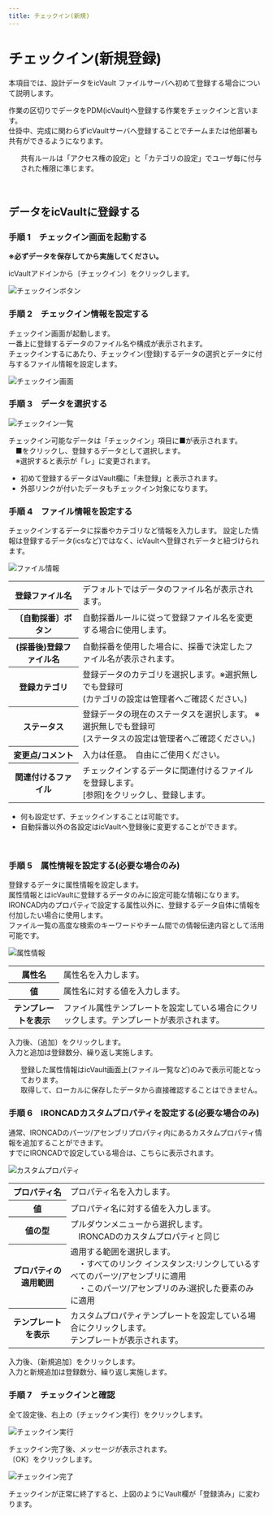 ```yaml
---
title: チェックイン(新規)
---
```


# チェックイン(新規登録)
本項目では、設計データをicVault ファイルサーバへ初めて登録する場合について説明します。<br>

作業の区切りでデータをPDM(icVault)へ登録する作業をチェックインと言います。<br>
仕掛中、完成に関わらずicVaultサーバへ登録することでチームまたは他部署も共有ができるようになります。<br>

<div class="note">
<ul>
共有ルールは「アクセス権の設定」と「カテゴリの設定」でユーザ毎に付与された権限に準じます。
</ul>
</div>
<br />

## データをicVaultに登録する

### 手順 1　チェックイン画面を起動する
**※必ずデータを保存してから実施してください。**<br>

icVaultアドインから〔チェックイン〕をクリックします。

![チェックインボタン](./img/Checkin_001.png)

### 手順 2　チェックイン情報を設定する
チェックイン画面が起動します。<br>
一番上に登録するデータのファイル名や構成が表示されます。<br>
チェックインするにあたり、チェックイン(登録)するデータの選択とデータに付与するファイル情報を設定します。

![チェックイン画面](./img/Checkin_002.png)

### 手順 3　データを選択する

![チェックイン一覧](./img/Checkin_003.png)

チェックイン可能なデータは「チェックイン」項目に■が表示されます。<br>
　■をクリックし、登録するデータとして選択します。<br>
　※選択すると表示が「レ」に変更されます。

<div class="note">
<ul>
<li>初めて登録するデータはVault欄に「未登録」と表示されます。</li>
<li>外部リンクが付いたデータもチェックイン対象になります。</li>
</ul>
</div>

### 手順 4　ファイル情報を設定する
チェックインするデータに採番やカテゴリなど情報を入力します。
設定した情報は登録するデータ(icsなど)ではなく、icVaultへ登録されデータと紐づけられます。

![ファイル情報](./img/Checkin_004.png)

<table>
<tr>
<th>登録ファイル名</th>
<td>デフォルトではデータのファイル名が表示されます。</td>
</tr>
<tr>
<th>〔自動採番〕ボタン</th>
<td>自動採番ルールに従って登録ファイル名を変更する場合に使用します。</td>
</tr>
<tr>
<th>(採番後)登録ファイル名</th>
<td>自動採番を使用した場合に、採番で決定したファイル名が表示されます。</td>
</tr>
<tr>
<th>登録カテゴリ</th>
<td>登録データのカテゴリを選択します。※選択無しでも登録可<br>
(カテゴリの設定は管理者へご確認ください。)
</td>
</tr>
<tr>
<th>ステータス</th><td>登録データの現在のステータスを選択します。 ※選択無しでも登録可<br>
(ステータスの設定は管理者へご確認ください。)
</td>
</tr>
<tr>
<th>変更点/コメント</th>
<td>入力は任意。　自由にご使用ください。</td>
</tr>
<tr>
<th>関連付けるファイル</th>
<td>チェックインするデータに関連付けるファイルを登録します。<br>
[参照]をクリックし、登録します。
</td>
</tr>
</table>



<div class="note">
<ul>
<li>何も設定せず、チェックインすることは可能です。</li>
<li>自動採番以外の各設定はicVaultへ登録後に変更することができます。</li>
</ul>
</div>
<br />

### 手順 5　属性情報を設定する(必要な場合のみ)

登録するデータに属性情報を設定します。<br>
属性情報とはicVaultに登録するデータのみに設定可能な情報になります。<br>
IRONCAD内のプロパティで設定する属性以外に、登録するデータ自体に情報を付加したい場合に使用します。<br>
ファイル一覧の高度な検索のキーワードやチーム間での情報伝達内容として活用可能です。

![属性情報](./img/Checkin_005.png)

<table>
<tr>
<th>属性名</th>
<td>属性名を入力します。</td>
</tr>
<tr>
<th>値</th>
<td>属性名に対する値を入力します。</td>
</tr>
<tr>
<th>テンプレートを表示</th>
<td>ファイル属性テンプレートを設定している場合にクリックします。テンプレートが表示されます。</td>
</tr>
</table>

入力後、〔追加〕をクリックします。<br>
入力と追加は登録数分、繰り返し実施します。

<div class="note">
<ul>
登録した属性情報はicVault画面上(ファイル一覧など)のみで表示可能となっております。<br>
取得して、ローカルに保存したデータから直接確認することはできません。
</ul>
</div>

### 手順 6　IRONCADカスタムプロパティを設定する(必要な場合のみ)

通常、IRONCADのパーツ/アセンブリプロパティ内にあるカスタムプロパティ情報を追加することができます。<br>
すでにIRONCADで設定している場合は、こちらに表示されます。

![カスタムプロパティ](./img/Checkin_006.png)

<table>
<tr>
<th>プロパティ名</th>
<td>プロパティ名を入力します。</td>
</tr>
<tr>
<th>値</th>
<td>プロパティ名に対する値を入力します。</td>
</tr>
<tr>
<th>値の型</th>
<td>プルダウンメニューから選択します。<br>
　IRONCADのカスタムプロパティと同じ
</tr>
<th>プロパティの適用範囲</th>
<td>適用する範囲を選択します。<br />
　・すべてのリンク インスタンス:リンクしているすべてのパーツ/アセンブリに適用<br>
　・このパーツ/アセンブリのみ:選択した要素のみに適用
</tr>
<th>テンプレートを表示</th>
<td>カスタムプロパティテンプレートを設定している場合にクリックします。<br>テンプレートが表示されます。
</tr>
</table>

入力後、〔新規追加〕をクリックします。<br>
入力と新規追加は登録数分、繰り返し実施します。

### 手順 7　チェックインと確認
全て設定後、右上の〔チェックイン実行〕をクリックします。

![チェックイン実行](./img/Checkin_008.png)

チェックイン完了後、メッセージが表示されます。<br>
〔OK〕をクリックします。

![チェックイン完了](./img/Checkin_009.png)

チェックインが正常に終了すると、上図のようにVault欄が「登録済み」に変わります。
